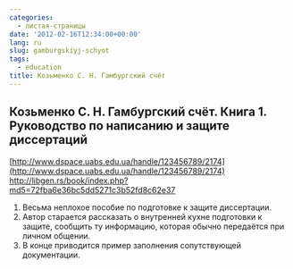 ```yaml
---
categories:
  - листая-страницы
date: '2012-02-16T12:34:00+00:00'
lang: ru
slug: gamburgskiyj-schyot
tags:
  - education
title: Козьменко С. Н. Гамбургский счёт
---
```



## Козьменко С. Н. Гамбургский счёт. Книга 1. Руководство по написанию и защите диссертаций  
[http://www.dspace.uabs.edu.ua/handle/123456789/2174](http://www.dspace.uabs.edu.ua/handle/123456789/2174)  
<http://libgen.rs/book/index.php?md5=72fba6e36bc5dd5271c3b52fd8c62e37>

1. Весьма неплохое пособие по подготовке к защите диссертации. 
2. Автор старается рассказать о внутренней кухне подготовки к защите, сообщить ту информацию, которая обычно передаётся при личном общении. 
3. В конце приводится пример заполнения сопутствующей документации.